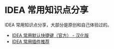 # IDEA 常用知识点分享

IDEA 常用知识点分享，大部分是原创和自己体验过的。

- [IDEA 常用默认快捷键（官方） - 汉化版](./shortcut/README.md)
- [IDEA 常用插件推荐](./plugins/README.md)

